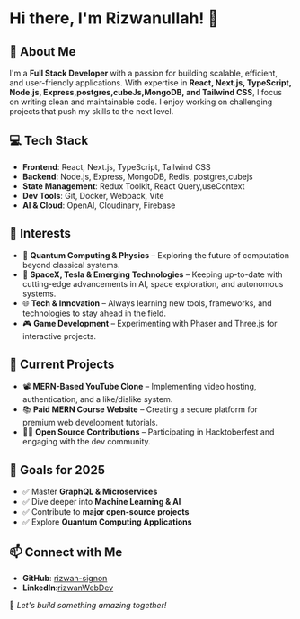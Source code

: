 # Hi there, I'm Rizwanullah! 👋

## 🚀 About Me
I'm a **Full Stack Developer** with a passion for building scalable, efficient, and user-friendly applications. With expertise in **React, Next.js, TypeScript, Node.js, Express,postgres,cubeJs,MongoDB, and Tailwind CSS**, I focus on writing clean and maintainable code. I enjoy working on challenging projects that push my skills to the next level.

## 💻 Tech Stack
- **Frontend**: React, Next.js, TypeScript, Tailwind CSS
- **Backend**: Node.js, Express, MongoDB, Redis, postgres,cubejs
- **State Management**: Redux Toolkit, React Query,useContext
- **Dev Tools**: Git, Docker, Webpack, Vite
- **AI & Cloud**: OpenAI, Cloudinary, Firebase

## 🎯 Interests
- 🧠 **Quantum Computing & Physics** – Exploring the future of computation beyond classical systems.
- 🚀 **SpaceX, Tesla & Emerging Technologies** – Keeping up-to-date with cutting-edge advancements in AI, space exploration, and autonomous systems.
- 🌐 **Tech & Innovation** – Always learning new tools, frameworks, and technologies to stay ahead in the field.
- 🎮 **Game Development** – Experimenting with Phaser and Three.js for interactive projects.

## 🌱 Current Projects
- 📽️ **MERN-Based YouTube Clone** – Implementing video hosting, authentication, and a like/dislike system.
- 📚 **Paid MERN Course Website** – Creating a secure platform for premium web development tutorials.
- 🧑‍💻 **Open Source Contributions** – Participating in Hacktoberfest and engaging with the dev community.

## 📌 Goals for 2025
- ✅ Master **GraphQL & Microservices**
- ✅ Dive deeper into **Machine Learning & AI**
- ✅ Contribute to **major open-source projects**
- ✅ Explore **Quantum Computing Applications**

## 📫 Connect with Me
- **GitHub**: [rizwan-signon](https://github.com/rizwan-signon)
- **LinkedIn**:[rizwanWebDev](https://www.linkedin.com/in/rizwansoftwaredev/)

🚀 _Let's build something amazing together!_


